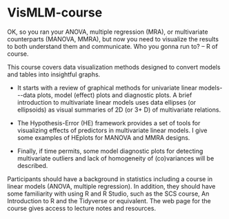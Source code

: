 
# VisMLM-course

<!-- badges: start -->
<!-- badges: end -->

OK, so you ran your ANOVA, multiple regression (MRA), or multivariate counterparts (MANOVA, MMRA), but now you need to visualize the results to both understand them and communicate.  Who you gonna run to? – R of course.

This course covers data visualization methods designed to convert models and tables into insightful graphs.  

* It starts with a review of graphical methods for univariate linear models---data plots, model (effect) plots and diagnostic plots. A brief introduction to multivariate linear models uses data ellipses (or ellipsoids) as visual summaries of 2D (or 3+ D) of multivariate relations.  

* The Hypothesis-Error (HE) framework provides a set of tools for visualizing effects of predictors in multivariate linear models. I give some examples of HEplots for MANOVA and MMRA designs. 

* Finally, if time permits, some model diagnostic plots for detecting multivariate outliers and lack of homogeneity of (co)variances will be described. 

Participants should have a background in statistics including a course in linear models (ANOVA, multiple regression). In addition, they should have some familiarity with using R and R Studio, such as the SCS course, An Introduction to R and the Tidyverse or equivalent.  The web page for the course gives access to lecture notes and resources.

